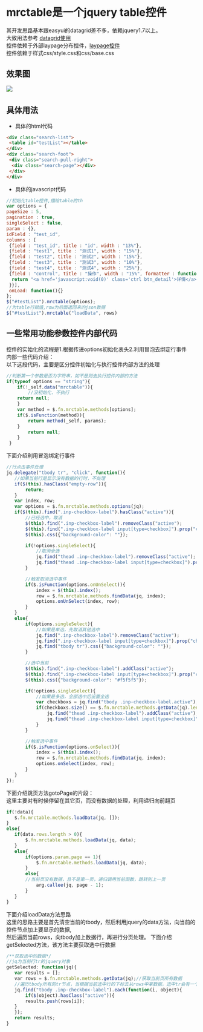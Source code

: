 # mrctable是一个jquery table控件
其开发思路基本跟easyui的datagrid差不多，依赖jquery1.7以上。<br/>
大致用法参考 [datagrid使用](http://www.jeasyui.net/plugins/183.html)<br/>
控件依赖于外部laypage分布控件，[laypage控件](https://www.layui.com/laypage/)<br/>
控件依赖于样式css/style.css和css/base.css
## 效果图
![](https://github.com/tsmairc/mrctable/blob/master/effect.png)  
## 具体用法
* 具体的html代码
```html
<div class="search-list">
 <table id="testList"></table>
</div>
<div class="search-foot">
 <div class="search-pull-right">
  <div class="search-page"></div>
 </div>
</div>
```
* 具体的javascript代码
```javascript
//初始化table控件,描绘table的th
var options = {
pageSize : 5,
pagination : true,
singleSelect : false,
param : {},
idField : "test_id",
columns : [
 {field : "test_id", title : "id", width : "13%"},
 {field : "test1", title : "测试1", width : "15%"},
 {field : "test2", title : "测试2", width : "15%"},
 {field : "test3", title : "测试3", width : "10%"},
 {field : "test4", title : "测试4", width : "25%"},
 {field : "control", title : "操作", width : "15%", formatter : function(value, rowData, rowIndex) {
  return "<a href='javascript:void(0)' class='ctrl btn_detail'>详情</a>";
 }}],
 onLoad: function(){}
};
$("#testList").mrctable(options);
//为table行赋值,row为后面返回来的json数据
$("#testList").mrctable("loadData", rows)
```
## 一些常用功能参数控件内部代码
控件的实始化的流程是1.根据传进options初始化表头2.利用冒泡去绑定行事件<br/>
内部一些代码介绍：<br/>
以下这段代码，主要是区分控件初始化与执行控件内部方法的处理<br/>
```javascript
//判断第一个参数是否为字符串，如不是则去执行控件内部的方法
if(typeof options == "string"){
    if(!_self.data("mrctable")){
        //没初始化，不执行
	return null;
    }			
    var method = $.fn.mrctable.methods[options];
	if($.isFunction(method)){
	    return method(_self, params);
	}
        return null;
    }
 }
 ```
 下面介绍利用冒泡绑定行事件<br/>
 ```javascript
 //行点击事件处理
jq.delegate("tbody tr", "click", function(){
    //如果当前行是显示没有数据的行时，不处理
    if($(this).hasClass("empty-row")){
        return;
    }
    var index, row;
    var options = $.fn.mrctable.methods.options(jq);
    if($(this).find(".inp-checkbox-label").hasClass("active")){
        //已经选中，取消
        $(this).find(".inp-checkbox-label").removeClass("active");
		$(this).find(".inp-checkbox-label input[type=checkbox]").prop("checked", false);
		$(this).css({"background-color": ""});

		if(!options.singleSelect){
			//取消全选
			jq.find("thead .inp-checkbox-label").removeClass("active");
			jq.find("thead .inp-checkbox-label input[type=checkbox]").prop("checked", false);
		}

		//触发取消选中事件
		if($.isFunction(options.onUnSelect)){
			index = $(this).index();
			row = $.fn.mrctable.methods.findData(jq, index);
			options.onUnSelect(index, row);
		}
	}
	else{
		if(options.singleSelect){
			//如果是单选，先取消其他选中
			jq.find(".inp-checkbox-label").removeClass("active");
			jq.find(".inp-checkbox-label input[type=checkbox]").prop("checked", false);
			jq.find("tbody tr").css({"background-color": ""});
		}

		//选中当前
		$(this).find(".inp-checkbox-label").addClass("active");
		$(this).find(".inp-checkbox-label input[type=checkbox]").prop("checked", true);
		$(this).css({"background-color": "#f5f5f5"});

		if(!options.singleSelect){
			//如果是多选，全部选中后设置全选
			var checkboxs = jq.find("tbody .inp-checkbox-label.active");
			if(checkboxs.size() == $.fn.mrctable.methods.getData(jq).length){
				jq.find("thead .inp-checkbox-label").addClass("active");//全选复选框
				jq.find("thead .inp-checkbox-label input[type=checkbox]").prop("checked", true);
			}
		}

		//触发选中事件
		if($.isFunction(options.onSelect)){
			index = $(this).index();
			row = $.fn.mrctable.methods.findData(jq, index);
			options.onSelect(index, row);
		}
	}
});
 ```
 下面介绍跳页方法gotoPage的片段：<br/>
 这里主要对有时候停留在其它页，而没有数据的处理，利用递归向前翻页
 ```javascript
if(!data){
    $.fn.mrctable.methods.loadData(jq, []);
}
else{
    if(data.rows.length > 0){
        $.fn.mrctable.methods.loadData(jq, data);
    }
    else{
        if(options.param.page == 1){
            $.fn.mrctable.methods.loadData(jq, data);
        }
        else{
	    //当前页没有数据，且不是第一页，递归调用当前函数，跳转到上一页
            arg.callee(jq, page - 1);
        }
    }
}
 ```
 下面介绍loadData方法思路<br/>
 这里的思路主要是首先清空当前的tbody，然后利用jquery的data方法，向当前的控件节点加上要显示的数据,<br/>
 然后遍历当前rows，向tbody加上数据行，再进行分页处理。
 下面介绍getSelected方法，该方法主要获取选中行数据<br/>
 ```javascript
 /**获取选中的数据*/
 //jq为当前行tr的jquery对象
getSelected: function(jq){
    var results = [];
    var rows = $.fn.mrctable.methods.getData(jq);//获取当前页所有数据
    //遍历tbody所有的tr节点，当根据当前选中行的下标去从rows中拿数据，选中tr会有一个active的class
    jq.find("tbody .inp-checkbox-label").each(function(i, object){
        if($(object).hasClass("active")){
	    results.push(rows[i]);
	}
    });
    return results;
}
 ```
 
 
